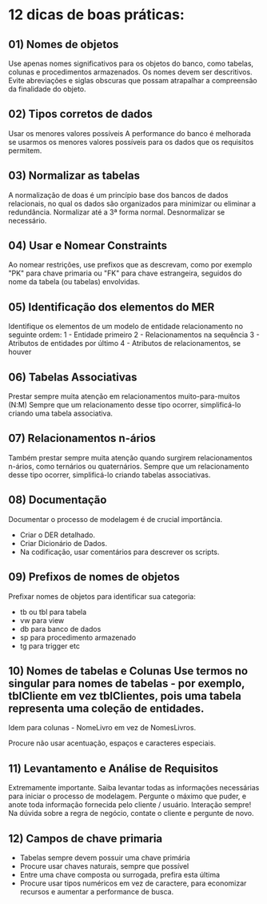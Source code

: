# 12 dicas de boas práticas:

## 01) Nomes de objetos

Use apenas nomes significativos para os objetos do banco, como tabelas, colunas e procedimentos armazenados.
Os nomes devem ser descritivos. Evite abreviações e siglas obscuras que possam atrapalhar a compreensão da finalidade do objeto.

## 02) Tipos corretos de dados

Usar os menores valores possíveis
A performance do banco é melhorada se usarmos os menores valores possíveis para os dados que os requisitos permitem.

## 03) Normalizar as tabelas

A normalização de doas é um princípio base dos bancos de dados relacionais, no qual os dados são organizados para minimizar ou eliminar a redundância.
Normalizar até a 3ª forma normal.
Desnormalizar se necessário.

## 04) Usar e Nomear Constraints 

Ao nomear restrições, use prefixos que as descrevam, como por exemplo "PK" para chave primaria ou "FK" para chave estrangeira, seguidos do nome da tabela (ou tabelas) envolvidas.

## 05) Identificação dos elementos do MER

Identifique os elementos de um modelo de entidade relacionamento no seguinte ordem:
1 - Entidade primeiro
2 - Relacionamentos na sequência
3 - Atributos de entidades por último
4 - Atributos de relacionamentos, se houver

## 06) Tabelas Associativas

Prestar sempre muita atenção em relacionamentos muito-para-muitos (N:M)
Sempre que um relacionamento desse tipo ocorrer, simplificá-lo criando uma tabela associativa.

## 07) Relacionamentos n-ários

Também prestar sempre muita atenção quando surgirem relacionamentos n-ários, como ternários ou quaternários.
Sempre que um relacionamento desse tipo ocorrer, simplificá-lo criando tabelas associativas.

## 08) Documentação

Documentar o processo de modelagem é de crucial importância.
* Criar o DER detalhado.
* Criar Dicionário de Dados.
* Na codificação, usar comentários para descrever os scripts.

## 09) Prefixos de nomes de objetos

Prefixar nomes de objetos para identificar sua categoria:
* tb ou tbl para tabela
* vw para view
* db para banco de dados
* sp para procedimento armazenado
* tg para trigger
etc

## 10) Nomes de tabelas e Colunas Use termos no singular para nomes de tabelas - por exemplo, tblCliente em vez tblClientes, pois uma tabela representa uma coleção de entidades.
Idem para colunas - NomeLivro em vez de NomesLivros.

Procure não usar acentuação, espaços e caracteres especiais.

## 11) Levantamento e Análise de Requisitos

Extremamente importante. Saiba levantar todas as informações necessárias para iniciar o processo de modelagem.
Pergunte o máximo que puder, e anote toda informação fornecida pelo cliente / usuário. Interação sempre!
Na dúvida sobre a regra de negócio, contate o cliente e pergunte de novo.

## 12) Campos de chave primaria

* Tabelas sempre devem possuir uma chave primária
* Procure usar chaves naturais, sempre que possível
* Entre uma chave composta ou surrogada, prefira esta última
* Procure usar tipos numéricos em vez de caractere, para economizar recursos e aumentar a performance de busca.

